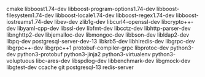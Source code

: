 cmake
libboost1.74-dev
libboost-program-options1.74-dev
libboost-filesystem1.74-dev
libboost-locale1.74-dev
libboost-regex1.74-dev
libboost-iostreams1.74-dev
libev-dev
zlib1g-dev
libcurl4-openssl-dev
libcrypto++-dev
libyaml-cpp-dev
libssl-dev
libfmt-dev
libcctz-dev
libhttp-parser-dev
libnghttp2-dev
libjemalloc-dev
libmongoc-dev
libbson-dev
libldap2-dev
libpq-dev
postgresql-server-dev-13
libkrb5-dev
libhiredis-dev
libgrpc-dev
libgrpc++-dev
libgrpc++1
protobuf-compiler-grpc
libprotoc-dev
python3-dev
python3-protobuf
python3-jinja2
python3-virtualenv
python3-voluptuous
libc-ares-dev
libspdlog-dev
libbenchmark-dev
libgmock-dev
libgtest-dev
ccache
git
postgresql-13
redis-server
